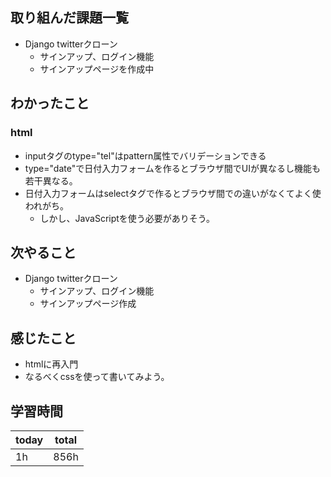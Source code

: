 ## 取り組んだ課題一覧
- Django twitterクローン
	- サインアップ、ログイン機能
	- サインアップページを作成中
## わかったこと
### html
- inputタグのtype="tel"はpattern属性でバリデーションできる
- type="date"で日付入力フォームを作るとブラウザ間でUIが異なるし機能も若干異なる。
- 日付入力フォームはselectタグで作るとブラウザ間での違いがなくてよく使われがち。
	- しかし、JavaScriptを使う必要がありそう。
## 次やること
- Django twitterクローン
	- サインアップ、ログイン機能
	- サインアップページ作成
## 感じたこと
- htmlに再入門
- なるべくcssを使って書いてみよう。
## 学習時間

| today | total |
| ----- | ----- |
| 1h    | 856h  |
